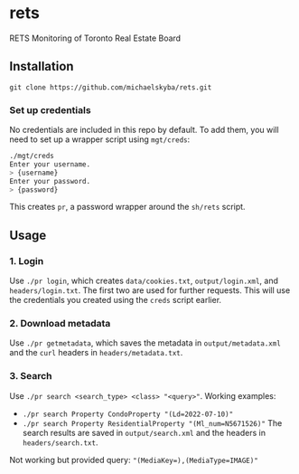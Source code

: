 # rets
RETS Monitoring of Toronto Real Estate Board

## Installation
``git clone https://github.com/michaelskyba/rets.git``

### Set up credentials
No credentials are included in this repo by default. To add them, you will
need to set up a wrapper script using ``mgt/creds``:
```sh
./mgt/creds
Enter your username.
> {username}
Enter your password.
> {password}
```
This creates ``pr``, a password wrapper around the ``sh/rets`` script.

## Usage
### 1. Login
Use ``./pr login``, which creates ``data/cookies.txt``, ``output/login.xml``,
and ``headers/login.txt``. The first two are used for further requests. This
will use the credentials you created using the ``creds`` script earlier.

### 2. Download metadata
Use ``./pr getmetadata``, which saves the metadata in ``output/metadata.xml``
and the ``curl`` headers in ``headers/metadata.txt``.

### 3. Search
Use ``./pr search <search_type> <class> "<query>"``.
Working examples:
- ``./pr search Property CondoProperty "(Ld=2022-07-10)"``
- ``./pr search Property ResidentialProperty "(Ml_num=N5671526)"``
The search results are saved in ``output/search.xml`` and the headers in
``headers/search.txt``.

Not working but provided query: ``"(MediaKey=),(MediaType=IMAGE)"``
